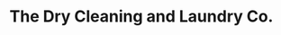---
title: "The Dry Cleaning and Laundry Co."
url: /kings-lynn/the-dry-cleaning-and-laundry-co/
shop: Wäscherei
---
